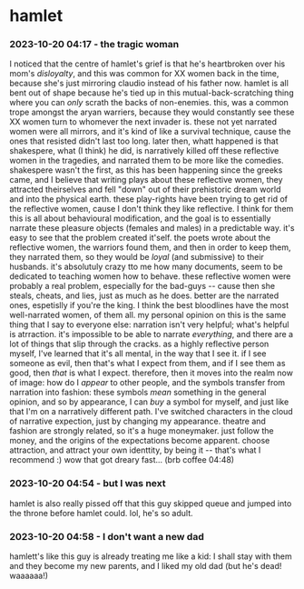 # hamlet

### 2023-10-20 04:17 - the tragic woman

I noticed that the centre of hamlet's grief is that he's heartbroken over his mom's *disloyalty*, and this was common for XX women back in the time, because she's just mirroring claudio instead of his father now. hamlet is all bent out of shape because he's tied up in this mutual-back-scratching thing where you can *only* scrath the backs of non-enemies. this, was a common trope amongst the aryan warriers, because they would constantly see these XX women turn to whomever the next invader is.
    these not yet narrated women were all mirrors, and it's kind of like a survival technique, cause the ones that resisted didn't last too long.
    later then, whatt happened is that shakespere, what (I think) he did, is narratively killed off these reflective women in the tragedies, and narrated them to be more like the comedies. shakespere wasn't the first, as this has been happening since the greeks came, and I believe that writing plays about these reflective women, they attracted theirselves and fell "down" out of their prehistoric dream world and into the physical earth. these play-rights have been trying to get rid of the reflective women, cause I don't think they like reflective. I think for them this is all about behavioural modification, and the goal is to essentially narrate these pleasure objects (females and males) in a predictable way.
it's easy to see that the problem created it'self. the poets wrote about the reflective women, the warriors found them, and then in order to keep them, they narrated them, so they would be *loyal* (and submissive) to their husbands. it's absolutuly crazy tto me how many documents, seem to be dedicated to teaching women how to behave. these reflective women were probably a real problem, especially for the bad-guys -- cause then she steals, cheats, and lies, just as much as he does. better are the narrated ones, espetislly if you're the king. I think the best bloodlines have the most well-narrated women, of them all.
    my personal opinion on this is the same thing that I say to everyone else: narration isn't very helpful; what's helpful is atrraction. it's impossible to be able to narrate *everything*, and there are a lot of things that slip through the cracks. as a highly reflective person myself, I've learned that it's all mental, in the way that I see it. if I see someone as evil, then that's what I expect from them, and if I see them as good, then *that* is what I expect. therefore, then it moves into the realm now of image: how do I *appear* to other people, and the symbols transfer from narration into fashion: these symbols *mean* something in the general opinion, and so by appearance, I can *buy* a symbol for myself, and just like that I'm on a narratively different path. I've switched characters in the cloud of narrative expection, just by changing my appearance. theatre and fashion are strongly related, so it's a huge moneymaker. just follow the money, and the origins of the expectations become apparent. choose attraction, and attract your own identtity, by being it -- that's what I recommend :)
wow that got dreary fast... (brb coffee 04:48)

### 2023-10-20 04:54 - but I was next

hamlet is also really pissed off that this guy skipped queue and jumped into the throne before hamlet could. lol, he's so adult.

### 2023-10-20 04:58 - I don't want a new dad

hamlett's like this guy is already treating me like a kid: I shall stay with them and they become my new parents, and I liked my old dad (but he's dead! waaaaaa!)
